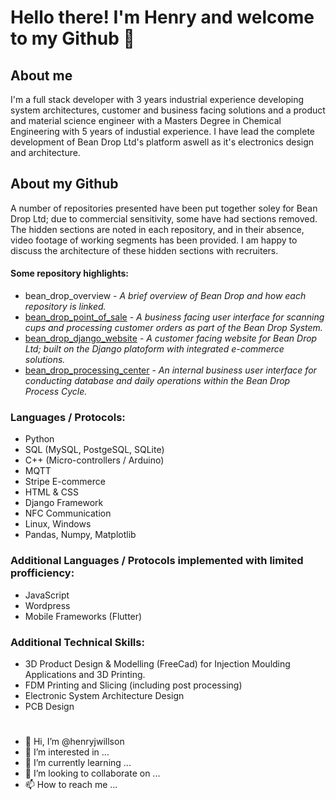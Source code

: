 # Hello there! I'm Henry and welcome to my Github 👋 

## About me
I'm a full stack developer with 3 years industrial experience developing system architectures, customer and business facing solutions and a product and material science engineer with a Masters Degree in Chemical Engineering with 5 years of industial experience. I have lead the complete development of Bean Drop Ltd's platform aswell as it's electronics design and architecture.

## About my Github
A number of repositories presented have been put together soley for Bean Drop Ltd; due to commercial sensitivity, some have had sections removed. The hidden sections are noted in each repository, and in their absence, video footage of working segments has been provided. I am happy to discuss the architecture of these hidden sections with recruiters.

#### Some repository highlights:
- bean_drop_overview - *A brief overview of Bean Drop and how each repository is linked.*
- [bean_drop_point_of_sale](https://github.com/henryjwillson/bean_drop_point_of_sale) - *A business facing user interface for scanning cups and processing customer orders as part of the Bean Drop System.*
- [bean_drop_django_website](https://github.com/henryjwillson/bean_drop_django_website) - *A customer facing website for Bean Drop Ltd; built on the Django platoform with integrated e-commerce solutions.*
- [bean_drop_processing_center](https://github.com/henryjwillson/bean_drop_processing_centre) - *An internal business user interface for conducting database and daily operations within the Bean Drop Process Cycle.*

### Languages / Protocols:
- Python
- SQL (MySQL, PostgeSQL, SQLite)
- C++ (Micro-controllers / Arduino)
- MQTT
- Stripe E-commerce
- HTML & CSS
- Django Framework
- NFC Communication
- Linux, Windows
- Pandas, Numpy, Matplotlib


### Additional Languages / Protocols implemented with limited profficiency:
- JavaScript
- Wordpress
- Mobile Frameworks (Flutter)

### Additional Technical Skills:
- 3D Product Design & Modelling (FreeCad) for Injection Moulding Applications and 3D Printing.
- FDM Printing and Slicing (including post processing)
- Electronic System Architecture Design
- PCB Design


#
- 👋 Hi, I’m @henryjwillson
- 👀 I’m interested in ...
- 🌱 I’m currently learning ...
- 💞️ I’m looking to collaborate on ...
- 📫 How to reach me ...

<!---
henryjwillson/henryjwillson is a ✨ special ✨ repository because its `README.md` (this file) appears on your GitHub profile.
You can click the Preview link to take a look at your changes.
--->
